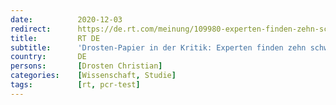 ```yaml
---
date:          2020-12-03
redirect:      https://de.rt.com/meinung/109980-experten-finden-zehn-schwerwiegende-fehler-covid-19/
title:         RT DE
subtitle:      'Drosten-Papier in der Kritik: Experten finden zehn schwerwiegende Fehler im PCR-Testverfahren'
country:       DE
persons:       [Drosten Christian]
categories:    [Wissenschaft, Studie]
tags:          [rt, pcr-test]
---
```

